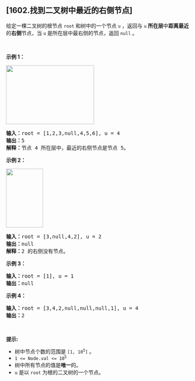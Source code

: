 ## [1602.找到二叉树中最近的右侧节点]
<p>给定一棵二叉树的根节点 <code>root</code> 和树中的一个节点 <code>u</code> ，返回与 <code>u</code> <strong>所在层</strong>中<strong>距离最近</strong>的<strong>右侧</strong>节点，当 <code>u</code> 是所在层中最右侧的节点，返回 <code>null</code> 。</p>

<p> </p>

<p><strong>示例 1：</strong></p>

<p><img alt="" src="https://assets.leetcode.com/uploads/2020/09/24/p3.png" style="width: 241px; height: 161px;" /></p>

<pre>
<strong>输入：</strong>root = [1,2,3,null,4,5,6], u = 4
<strong>输出：</strong>5
<strong>解释：</strong>节点 4 所在层中，最近的右侧节点是节点 5。
</pre>

<p><strong>示例 2：</strong></p>

<p><strong><img alt="" src="https://assets.leetcode.com/uploads/2020/09/23/p2.png" style="width: 101px; height: 161px;" /></strong></p>

<pre>
<strong>输入：</strong>root = [3,null,4,2], u = 2
<strong>输出：</strong>null
<strong>解释：</strong>2 的右侧没有节点。
</pre>

<p><strong>示例 3：</strong></p>

<pre>
<strong>输入：</strong>root = [1], u = 1
<strong>输出：</strong>null
</pre>

<p><strong>示例 4：</strong></p>

<pre>
<strong>输入：</strong>root = [3,4,2,null,null,null,1], u = 4
<strong>输出：</strong>2
</pre>

<p> </p>

<p><strong>提示:</strong></p>

<ul>
	<li>树中节点个数的范围是 <code>[1, 10<sup>5</sup>]</code> 。</li>
	<li><code>1 <= Node.val <= 10<sup>5</sup></code></li>
	<li>树中所有节点的值是<strong>唯一</strong>的。</li>
	<li><code>u</code> 是以 <code>root</code> 为根的二叉树的一个节点。</li>
</ul>
